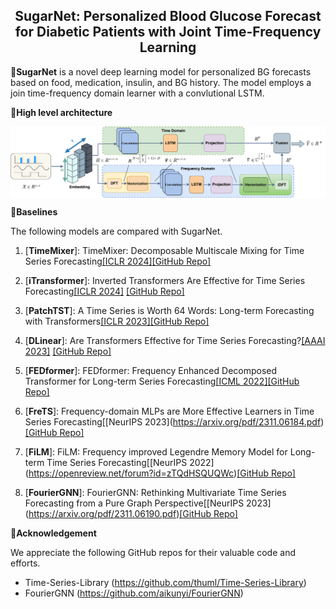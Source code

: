 <div align="center">
  <!-- <h1><b> Time-LLM </b></h1> -->
  <!-- <h2><b> Time-LLM </b></h2> -->
  <h2><b> SugarNet: Personalized Blood Glucose Forecast for
Diabetic Patients with Joint Time-Frequency Learning </b></h2>
</div>

🌟**SugarNet** is a novel deep learning model for
personalized BG forecasts based on food, medication, insulin, and BG history. The
model employs a join time-frequency domain learner with a convlutional LSTM.


🌟**High level architecture** 

<p align="center">
<img src="./pic/overall.png"  alt="" align=center />
</p>


🌟**Baselines**

The following models are compared with SugarNet.

1. [**TimeMixer**]: TimeMixer: Decomposable Multiscale Mixing for Time Series Forecasting[\[ICLR 2024\]](https://openreview.net/pdf?id=7oLshfEIC2)[\[GitHub Repo\]](https://github.com/KimMeen/Time-LLM)

2. [**iTransformer**]: Inverted Transformers Are Effective for Time Series Forecasting[\[ICLR 2024\]](https://arxiv.org/abs/2310.06625)
[\[GitHub Repo\]](https://github.com/thuml/iTransformer)

3. [**PatchTST**]: A Time Series is Worth 64 Words: Long-term Forecasting with Transformers[\[ICLR 2023\]](https://openreview.net/pdf?id=Jbdc0vTOcol)[\[GitHub Repo\]](https://github.com/thuml/Time-Series-Library/blob/main/models/PatchTST.py)

4. [**DLinear**]: Are Transformers Effective for Time Series Forecasting?[\[AAAI 2023\]](https://arxiv.org/pdf/2205.13504.pdf)
[\[GitHub Repo\]](https://github.com/thuml/Time-Series-Library/blob/main/models/DLinear.py)

5. [**FEDformer**]: FEDformer: Frequency Enhanced Decomposed Transformer for Long-term Series Forecasting[\[ICML 2022\]](https://proceedings.mlr.press/v162/zhou22g.html)[\[GitHub Repo\]](https://github.com/thuml/Time-Series-Library/blob/main/models/FEDformer.py)

6. [**FreTS**]: Frequency-domain MLPs are More Effective Learners in Time Series Forecasting[\[NeurIPS 2023\]\(https://arxiv.org/pdf/2311.06184.pdf)[\[GitHub Repo\]](https://github.com/thuml/Time-Series-Library/blob/main/models/FreTS.py)
   
7. [**FiLM**]: FiLM: Frequency improved Legendre Memory Model for Long-term Time Series Forecasting[\[NeurIPS 2022\]\(https://openreview.net/forum?id=zTQdHSQUQWc)[\[GitHub Repo\]](https://github.com/thuml/Time-Series-Library/blob/main/models/FiLM.py)
   
8. [**FourierGNN**]: FourierGNN: Rethinking Multivariate Time Series Forecasting from a Pure Graph Perspective[\[NeurIPS 2023\]\(https://arxiv.org/pdf/2311.06190.pdf)[\[GitHub Repo\]](https://github.com/aikunyi/FourierGNN)


🌟**Acknowledgement**

We appreciate the following GitHub repos for their valuable code and efforts.
- Time-Series-Library (https://github.com/thuml/Time-Series-Library)
- FourierGNN (https://github.com/aikunyi/FourierGNN)
